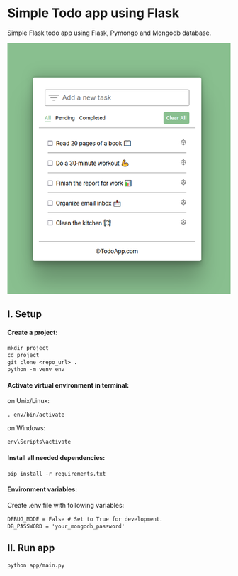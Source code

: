 # Simple Todo app using Flask

Simple Flask todo app using Flask, Pymongo and Mongodb database.

![alt text](./todoImagePreview.png)

## I. Setup
#### Create a project:

```
mkdir project
cd project
git clone <repo_url> .
python -m venv env
```

#### Activate virtual environment in terminal:
on Unix/Linux: 
```
. env/bin/activate
```
on Windows:
```
env\Scripts\activate
```

#### Install all needed dependencies:
```
pip install -r requirements.txt
```

#### Environment variables:
Create .env file with following variables:
```
DEBUG_MODE = False # Set to True for development.
DB_PASSWORD = 'your_mongodb_password'
```

## II. Run app
```
python app/main.py
```